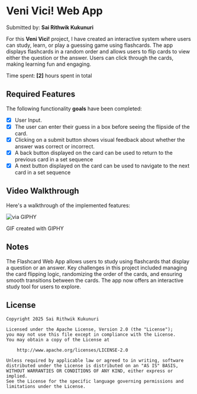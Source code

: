 # Veni Vici! Web App  
Submitted by: **Sai Rithwik Kukunuri**

For this **Veni Vici!** project, I have created an interactive system where users can study, learn, or play a guessing game using flashcards. The app displays flashcards in a random order and allows users to flip cards to view either the question or the answer. Users can click through the cards, making learning fun and engaging.

Time spent: **[2]** hours spent in total

## Required Features

The following functionality **goals** have been completed:

- [x] User Input.
- [x] The user can enter their guess in a box before seeing the flipside of the card.
- [x] Clicking on a submit button shows visual feedback about whether the answer was correct or incorrect.
- [x] A back button displayed on the card can be used to return to the previous card in a set sequence
- [x] A next button displayed on the card can be used to navigate to the next card in a set sequence

## Video Walkthrough

Here's a walkthrough of the implemented features:

![via GIPHY](https://media4.giphy.com/media/v1.Y2lkPTc5MGI3NjExMzc2MjNnbDBodWx1N3dsY3d4eTY2M2x3ZmdmOTdrbmNnanh6OGd0cSZlcD12MV9pbnRlcm5hbF9naWZfYnlfaWQmY3Q9cw/H6m04iCi3ranUbkJfj/giphy.gif)

GIF created with GIPHY

## Notes

The Flashcard Web App allows users to study using flashcards that display a question or an answer. Key challenges in this project included managing the card flipping logic, randomizing the order of the cards, and ensuring smooth transitions between the cards. The app now offers an interactive study tool for users to explore.

## License

    Copyright 2025 Sai Rithwik Kukunuri

    Licensed under the Apache License, Version 2.0 (the "License");
    you may not use this file except in compliance with the License.
    You may obtain a copy of the License at

        http://www.apache.org/licenses/LICENSE-2.0

    Unless required by applicable law or agreed to in writing, software
    distributed under the License is distributed on an "AS IS" BASIS,
    WITHOUT WARRANTIES OR CONDITIONS OF ANY KIND, either express or implied.
    See the License for the specific language governing permissions and
    limitations under the License.
